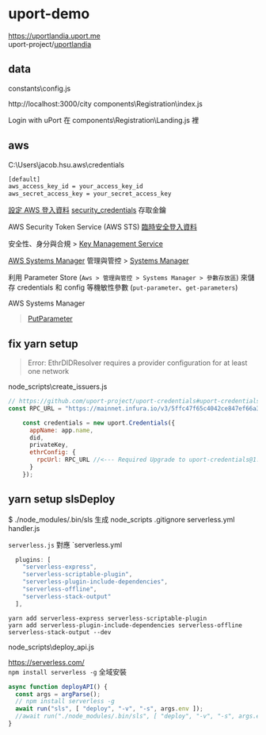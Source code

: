 # uport-demo

https://uportlandia.uport.me  
uport-project/[uportlandia](https://github.com/uport-project/uportlandia)

## data

constants\config.js

http://localhost:3000/city
components\Registration\index.js

 Login with uPort 在 components\Registration\Landing.js <Card> 裡

## aws

C:\Users\jacob.hsu\.aws\credentials

```bash
[default]
aws_access_key_id = your_access_key_id
aws_secret_access_key = your_secret_access_key
```

[設定 AWS 登入資料](https://docs.aws.amazon.com/zh_tw/sdk-for-java/v2/developer-guide/setup-credentials.html)
[security_credentials](https://console.aws.amazon.com/iam/home?#/security_credentials) 存取金鑰
 
AWS Security Token Service (AWS STS) [臨時安全登入資料](https://docs.aws.amazon.com/zh_tw/IAM/latest/UserGuide/id_credentials_temp.html)

安全性、身分與合規 > [Key Management Service](https://console.aws.amazon.com/kms)

[AWS Systems Manager](https://docs.aws.amazon.com/zh_cn/systems-manager/latest/userguide/systems-manager-quick-setup.html)
管理與管控 > [Systems Manager](https://console.aws.amazon.com/systems-manager/)

利用 Parameter Store (`Aws > 管理與管控 > Systems Manager > 參數存放區`) 來儲存 credentials 和 config 等機敏性參數  (`put-parameter`、`get-parameters`)

AWS Systems Manager
> [PutParameter](https://docs.aws.amazon.com/zh_cn/systems-manager/latest/APIReference/API_PutParameter.html)

## fix yarn setup

>  Error: EthrDIDResolver requires a provider configuration for at least one network

node_scripts\create_issuers.js

```js
// https://github.com/uport-project/uport-credentials#uport-credentials-library
const RPC_URL = "https://mainnet.infura.io/v3/5ffc47f65c4042ce847ef66a3fa70d4c";

    const credentials = new uport.Credentials({
      appName: app.name,
      did,
      privateKey,
      ethrConfig: {
        rpcUrl: RPC_URL //<--- Required Upgrade to uport-credentials@1.3.0
      }
    });
```

## yarn setup slsDeploy

$ ./node_modules/.bin/sls
生成  node_scripts 
.gitignore serverless.yml handler.js

`serverless.js` 對應 `serverless.yml

```js
  plugins: [
    "serverless-express",
    "serverless-scriptable-plugin",
    "serverless-plugin-include-dependencies",
    "serverless-offline",
    "serverless-stack-output"
  ],
```

`yarn add serverless-express serverless-scriptable-plugin`  
`yarn add serverless-plugin-include-dependencies serverless-offline serverless-stack-output --dev`

node_scripts\deploy_api.js

https://serverless.com/  
`npm install serverless -g` 全域安裝

```js
async function deployAPI() {
  const args = argParse();
  // npm install serverless -g
  await run("sls", [ "deploy", "-v", "-s", args.env ]);
  //await run("./node_modules/.bin/sls", [ "deploy", "-v", "-s", args.env ]);
}
```

